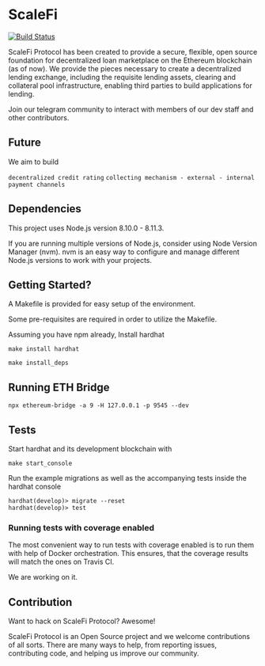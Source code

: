 # ScaleFi

[![Build Status](https://travis-ci.org/upscaletech/ScaleFi.svg?branch=master)](https://travis-ci.org/upscaletech/ScaleFi)

ScaleFi Protocol has been created to provide a secure, flexible, open source foundation for decentralized loan marketplace on the Ethereum blockchain (as of now). We provide the pieces necessary to create a decentralized lending exchange, including the requisite lending assets, clearing and collateral pool infrastructure, enabling third parties to build applications for lending.

Join our telegram community to interact with members of our dev staff and other contributors.

## Future

We aim to build

`decentralized credit rating`
`collecting mechanism - external - internal`
`payment channels`

## Dependencies

This project uses Node.js version 8.10.0 - 8.11.3.

If you are running multiple versions of Node.js, consider using Node Version Manager (nvm). nvm is an easy way to configure and manage different Node.js versions to work with your projects.

## Getting Started?

A Makefile is provided for easy setup of the environment.

Some pre-requisites are required in order to utilize the Makefile.

Assuming you have npm already, Install hardhat

`make install hardhat`

`make install_deps`

## Running ETH Bridge

`npx ethereum-bridge -a 9 -H 127.0.0.1 -p 9545 --dev`

## Tests

Start hardhat and its development blockchain with

`make start_console`

Run the example migrations as well as the accompanying tests inside the hardhat console

```
hardhat(develop)> migrate --reset
hardhat(develop)> test

```

### Running tests with coverage enabled

The most convenient way to run tests with coverage enabled is to run them with help of Docker orchestration. This ensures, that the coverage results will match the ones on Travis CI.

We are working on it.


## Contribution

Want to hack on ScaleFi Protocol? Awesome!

ScaleFi Protocol is an Open Source project and we welcome contributions of all sorts. There are many ways to help, from reporting issues, contributing code, and helping us improve our community.
